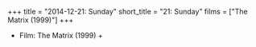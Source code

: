 +++
title = "2014-12-21: Sunday"
short_title = "21: Sunday"
films = ["The Matrix (1999)"]
+++


* Film: The Matrix (1999) +
